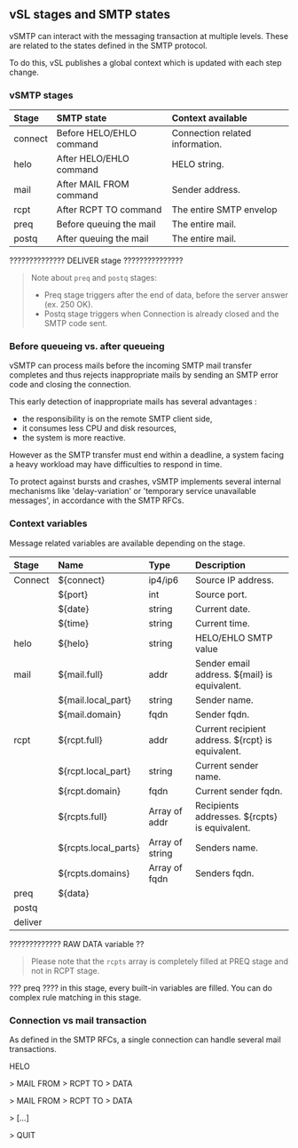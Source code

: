## vSL stages and SMTP states

vSMTP can interact with the messaging transaction at multiple levels. These are related to the states defined in the SMTP protocol.

To do this, vSL publishes a global context which is updated with each step change.

### vSMTP stages

| Stage | SMTP state | Context available
| :--- | :--- | :---
| connect | Before HELO/EHLO command | Connection related information.
| helo | After HELO/EHLO command | HELO string.
| mail | After MAIL FROM command | Sender address.
| rcpt | After RCPT TO command | The entire SMTP envelop
| preq | Before queuing the mail | The entire mail.
| postq | After queuing the mail | The entire mail.

?????????????? DELIVER stage ???????????????

> Note about `preq` and `postq` stages:
> - Preq stage triggers after the end of data, before the server answer (ex. 250 OK). 
> - Postq stage triggers when Connection is already closed and the SMTP code sent.

### Before queueing vs. after queueing

vSMTP can process mails before the incoming SMTP mail transfer completes and thus rejects inappropriate mails by sending an SMTP error code and closing the connection.

This early detection of inappropriate mails has several advantages :

- the responsibility is on the remote SMTP client side,
- it consumes less CPU and disk resources,
- the system is more reactive.

However as the SMTP transfer must end within a deadline, a system facing a heavy workload may have difficulties to respond in time.

To protect against bursts and crashes, vSMTP implements several internal mechanisms like 'delay-variation' or 'temporary service unavailable messages', in accordance with the SMTP RFCs.

### Context variables

Message related variables are available depending on the stage.

| Stage | Name | Type | Description
| :--- | :--- | :--- | :--- 
| Connect | ${connect} | ip4/ip6 | Source IP address.
| | ${port} | int | Source port.
| | ${date} | string | Current date.
| | ${time} | string | Current time.
| helo | ${helo} | string | HELO/EHLO SMTP value |
| mail | ${mail.full}| addr | Sender email address. ${mail} is equivalent.
| | ${mail.local_part} | string | Sender name.
| | ${mail.domain} | fqdn | Sender fqdn.
| rcpt | ${rcpt.full} | addr | Current recipient address. ${rcpt} is equivalent.
| | ${rcpt.local_part} | string | Current sender name.
| | ${rcpt.domain} | fqdn | Current sender fqdn.
| | ${rcpts.full} | Array of addr| Recipients addresses. ${rcpts} is equivalent.
| | ${rcpts.local_parts} | Array of string | Senders name.
| | ${rcpts.domains} | Array of fqdn | Senders fqdn.
| preq |  ${data} |
| postq |
| deliver |

????????????? RAW DATA variable ??

>Please note that the `rcpts` array is completely filled at PREQ stage and not in RCPT stage.

??? preq ???? in this stage, every built-in variables are filled. You can do complex rule matching in this stage.

### Connection vs mail transaction

As defined in the SMTP RFCs, a single connection can handle several mail transactions.

HELO 

\> MAIL FROM > RCPT TO > DATA

\> MAIL FROM > RCPT TO > DATA 

\> [...]

\> QUIT
